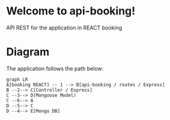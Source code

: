 # Welcome to api-booking!

API REST for the application in REACT booking


# Diagram
The application follows the path below:

```mermaid
graph LR
A[booking REACT] -- 1 --> B[api-booking / routes / Express]
B --2--> C[Controller / Express]
C --3--> D(Mongoose Model)
C --6--> A
D --5--> C
D --4--> E[Mongo DB]